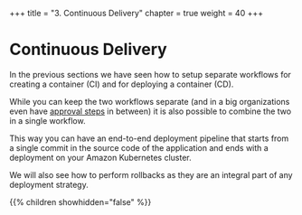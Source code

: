 +++
title = "3.  Continuous Delivery"
chapter = true
weight = 40
+++

# Continuous Delivery

In the previous sections we have seen how to setup separate workflows for creating a container (CI) and for deploying a container (CD).

While you can keep the two workflows separate (and in a big organizations even have [approval steps](https://codefresh.io/docs/docs/codefresh-yaml/steps/approval/) in between) it is also possible to combine the two in a single workflow.

This way you can have an end-to-end deployment pipeline that starts from a single commit in the source code of the application and ends with a deployment on your Amazon Kubernetes cluster.

We will also see how to perform rollbacks as they are an integral part of any deployment strategy.

{{% children showhidden="false" %}}


